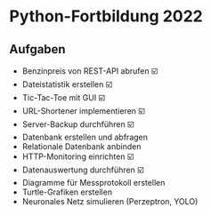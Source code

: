 
# Python-Fortbildung 2022

## Aufgaben

* Benzinpreis von REST-API abrufen                  ☑️
* Dateistatistik erstellen                          ☑️
* Tic-Tac-Toe mit GUI                               ☑️
* URL-Shortener implementieren                      ☑️
* Server-Backup durchführen                         ☑️                   
* Datenbank erstellen und abfragen                  
* Relationale Datenbank anbinden                    
* HTTP-Monitoring einrichten                        ☑️
* Datenauswertung durchführen                       ☑️
* Diagramme für Messprotokoll erstellen             
* Turtle-Grafiken erstellen                         
* Neuronales Netz simulieren (Perzeptron, YOLO)

